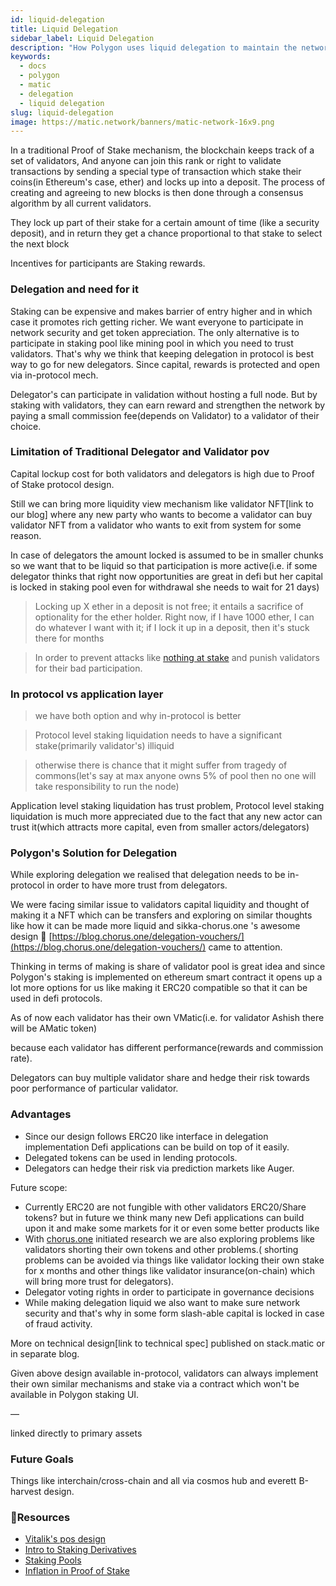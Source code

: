 ```yaml
---
id: liquid-delegation
title: Liquid Delegation
sidebar_label: Liquid Delegation
description: "How Polygon uses liquid delegation to maintain the network."
keywords:
  - docs
  - polygon
  - matic
  - delegation
  - liquid delegation
slug: liquid-delegation
image: https://matic.network/banners/matic-network-16x9.png
---
```


In a traditional Proof of Stake mechanism, the blockchain keeps track of a set of validators, And anyone can join this rank or right to validate transactions by sending a special type of transaction which stake their coins(in Ethereum's case, ether) and locks up into a deposit. The process of creating and agreeing to new blocks is then done through a consensus algorithm by all current validators.

They lock up part of their stake for a certain amount of time (like a security deposit), and in return they get a chance proportional to that stake to select the next block

Incentives for participants are Staking rewards.

### Delegation and need for it

Staking can be expensive and makes barrier of entry higher and in which case it promotes rich getting richer. We want everyone to participate in network security and get token appreciation. The only alternative is to participate in staking pool like mining pool in which you need to trust validators. That's why we think that keeping delegation in protocol is best way to go for new delegators. Since capital, rewards is protected and open via in-protocol mech.

Delegator's can participate in validation without hosting a full node. But by staking with validators, they can earn reward and strengthen the network by paying a small commission fee(depends on Validator) to a validator of their choice.

### Limitation of Traditional Delegator and Validator pov

Capital lockup cost for both validators and delegators is high due to Proof of Stake protocol design.

Still we can bring more liquidity view mechanism like validator NFT[link to our blog] where any new party who wants to become a validator can buy validator NFT from a validator who wants to exit from system for some reason.

In case of delegators the amount locked is assumed to be in smaller chunks so we want that to be liquid so that participation is more active(i.e. if some delegator thinks that right now opportunities are great in defi but her capital is locked in staking pool even for withdrawal she needs to wait for 21 days)

> Locking up X ether in a deposit is not free; it entails a sacrifice of optionality for the ether holder. Right now, if I have 1000 ether, I can do whatever I want with it; if I lock it up in a deposit, then it's stuck there for months

> In order to prevent attacks like [nothing at stake](https://github.com/ethereum/wiki/wiki/Proof-of-Stake-FAQ#what-is-the-nothing-at-stake-problem-and-how-can-it-be-fixed) and punish validators for their bad participation.

### In protocol vs application layer

> we have both option and why in-protocol is better

> Protocol level staking liquidation needs to have a significant stake(primarily validator's) illiquid

> otherwise there is chance that it might suffer from tragedy of commons(let's say at max anyone owns 5% of pool then no one will take responsibility to run the node)

Application level staking liquidation has trust problem, Protocol level staking liquidation is much more appreciated due to the fact that any new actor can trust it(which attracts more capital, even from smaller actors/delegators)

### Polygon's Solution for Delegation

While exploring delegation we realised that delegation needs to be in-protocol in order to have more trust from delegators.

We were facing similar issue to validators capital liquidity and thought of making it a NFT which can be transfers and exploring on similar thoughts like how it can be made more liquid and sikka-chorus.one 's   awesome design 🙏 [https://blog.chorus.one/delegation-vouchers/](https://blog.chorus.one/delegation-vouchers/)  came to attention.

Thinking in terms of making is share of validator pool is great idea and since Polygon's staking is implemented on ethereum smart contract it opens up a lot more options for us like making it ERC20 compatible so that it can be used in defi protocols.

As of now each validator has their own VMatic(i.e. for validator Ashish there will be AMatic token)

because each validator has different performance(rewards and commission rate).

Delegators can buy multiple validator share and hedge their risk towards poor performance of particular validator.

### Advantages

- Since our design follows ERC20 like interface in delegation implementation Defi applications can be build on top of it easily.
- Delegated tokens can be used in lending protocols.
- Delegators can hedge their risk via prediction markets like Auger.

Future scope:

- Currently ERC20 are not fungible with other validators ERC20/Share tokens? but in future we think many new Defi applications can build upon it and make some markets for it or even some better products like
- With [chorus.one](http://chorus.one) initiated research we are also exploring problems like validators shorting their own tokens and other problems.( shorting problems can be avoided via things like validator locking their own stake for x months and other things like validator insurance(on-chain) which will bring more trust for delegators).
- Delegator voting rights in order to participate in governance decisions
- While making delegation liquid we also want to make sure network security and that's why in some form slash-able capital is locked in case of fraud activity.

More on technical design[link to technical spec] published on stack.matic or in separate blog.

Given above design available in-protocol, validators can always implement their own similar mechanisms and stake via a contract which won't be available in Polygon staking UI.

—

linked directly to primary assets

### Future Goals

Things like interchain/cross-chain and all via cosmos hub and everett B-harvest design.

### **:scroll:Resources**

- [Vitalik's pos design](https://medium.com/@VitalikButerin/a-proof-of-stake-design-philosophy-506585978d51)
- [Intro to Staking Derivatives](https://medium.com/lemniscap/an-intro-to-staking-derivatives-i-a43054efd51c)
- [Staking Pools](https://slideslive.com/38920085/ethereum-20-trustless-staking-pools)
- [Inflation in Proof of Stake](https://medium.com/figment-networks/mis-understanding-yield-and-inflation-in-proof-of-stake-networks-6fea7e7c0e41)
